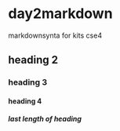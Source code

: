 # day2markdown
markdownsynta for kits cse4
## heading 2
### heading 3
#### heading 4
##### last length of heading
